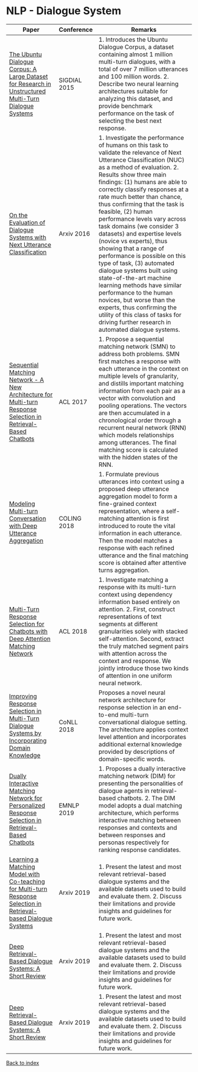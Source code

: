 # NLP - Dialogue System
|Paper|Conference|Remarks
|--|--|--|
|[The Ubuntu Dialogue Corpus: A Large Dataset for Research in Unstructured Multi-Turn Dialogue Systems](https://arxiv.org/pdf/1506.08909)|SIGDIAL 2015|1. Introduces the Ubuntu Dialogue Corpus, a dataset containing almost 1 million multi-turn dialogues, with a total of over 7 million utterances and 100 million words. 2. Describe two neural learning architectures suitable for analyzing this dataset, and provide benchmark performance on the task of selecting the best next response.|
|[On the Evaluation of Dialogue Systems with Next Utterance Classification](https://arxiv.org/pdf/1605.05414)|Arxiv 2016|1. Investigate the performance of humans on this task to validate the relevance of Next Utterance Classification (NUC) as a method of evaluation. 2. Results show three main findings: (1) humans are able to correctly classify responses at a rate much better than chance, thus confirming that the task is feasible, (2) human performance levels vary across task domains (we consider 3 datasets) and expertise levels (novice vs experts), thus showing that a range of performance is possible on this type of task, (3) automated dialogue systems built using state-of-the-art machine learning methods have similar performance to the human novices, but worse than the experts, thus confirming the utility of this class of tasks for driving further research in automated dialogue systems.|
|[Sequential Matching Network - A New Architecture for Multi-turn Response Selection in Retrieval-Based Chatbots](https://arxiv.org/pdf/1612.01627)|ACL 2017|1. Propose a sequential matching network (SMN) to address both problems. SMN first matches a response with each utterance in the context on multiple levels of granularity, and distills important matching information from each pair as a vector with convolution and pooling operations. The vectors are then accumulated in a chronological order through a recurrent neural network (RNN) which models relationships among utterances. The final matching score is calculated with the hidden states of the RNN.|
|[Modeling Multi-turn Conversation with Deep Utterance Aggregation](https://arxiv.org/pdf/1806.09102)|COLING 2018|1. Formulate previous utterances into context using a proposed deep utterance aggregation model to form a fine-grained context representation, where a self-matching attention is first introduced to route the vital information in each utterance. Then the model matches a response with each refined utterance and the final matching score is obtained after attentive turns aggregation.|
|[Multi-Turn Response Selection for Chatbots with Deep Attention Matching Network](http://www.aclweb.org/anthology/P18-1103)|ACL 2018|1. Investigate matching a response with its multi-turn context using dependency information based entirely on attention. 2. First, construct representations of text segments at different granularities solely with stacked self-attention. Second, extract the truly matched segment pairs with attention across the context and response. We jointly introduce those two kinds of attention in one uniform neural network.|
|[Improving Response Selection in Multi-Turn Dialogue Systems by Incorporating Domain Knowledge](https://arxiv.org/pdf/1809.03194)|CoNLL 2018| Proposes a novel neural network architecture for response selection in an end-to-end multi-turn conversational dialogue setting. The architecture applies context level attention and incorporates additional external knowledge provided by descriptions of domain-specific words.|
|[Dually Interactive Matching Network for Personalized Response Selection in Retrieval-Based Chatbots](https://arxiv.org/pdf/1908.05859)|EMNLP 2019|1. Proposes a dually interactive matching network (DIM) for presenting the personalities of dialogue agents in retrieval-based chatbots. 2. The DIM model adopts a dual matching architecture, which performs interactive matching between responses and contexts and between responses and personas respectively for ranking response candidates.|
|[Learning a Matching Model with Co-teaching for Multi-turn Response Selection in Retrieval-based Dialogue Systems](https://arxiv.org/pdf/1907.12878)|Arxiv 2019|1. Present the latest and most relevant retrieval-based dialogue systems and the available datasets used to build and evaluate them. 2. Discuss their limitations and provide insights and guidelines for future work.|
|[Deep Retrieval-Based Dialogue Systems: A Short Review](https://arxiv.org/pdf/1907.12878)|Arxiv 2019|1. Present the latest and most relevant retrieval-based dialogue systems and the available datasets used to build and evaluate them. 2. Discuss their limitations and provide insights and guidelines for future work.|
|[Deep Retrieval-Based Dialogue Systems: A Short Review](https://arxiv.org/pdf/1907.12878)|Arxiv 2019|1. Present the latest and most relevant retrieval-based dialogue systems and the available datasets used to build and evaluate them. 2. Discuss their limitations and provide insights and guidelines for future work.|

[Back to index](../README.md)

<!--stackedit_data:
eyJoaXN0b3J5IjpbLTc4ODg4OTM5LC0xMDU0MDA1MTldfQ==
-->
